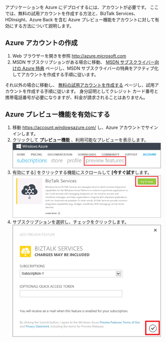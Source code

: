 アプリケーションを Azure にデプロイするには、アカウントが必要です。 ここでは、無料の試用アカウントを作成する方法と、BizTalk Services、HDInsight、Azure Back を含む Azure プレビュー機能をアカウントに対して有効にする方法について説明します。

## Azure アカウントの作成

1.  Web ブラウザーを開きを参照 <http://azure.microsoft.com>
2.  MSDN サブスクリプションがある場合に移動、 [MSDN サブスクライバー向けの Azure 特典](http://azure.microsoft.com/pricing/member-offers/msdn-benefits-details/) ページし、MSDN サブスクライバーの特典をアクティブ化してアカウントを作成する手順に従います。

   それ以外の場合に移動し、 [無料の試用アカウントを作成する](http://azure.microsoft.com/pricing/free-trial/) ページし、試用アカウントを作成する手順に従います。 身分証明としてクレジット カード番号と携帯電話番号が必要になりますが、料金が請求されることはありません。

## Azure プレビュー機能を有効にする

1.  移動 <https://account.windowsazure.com/> し、Azure アカウントでサインインします。
2.  クリックして **プレビュー機能** 、利用可能なプレビューを表示します。<br />
    ![プレビュー機能タブを開く][1]
3.  有効にする] をクリックする機能にスクロールして **[今すぐ試す**します。<br />
    ![プレビュー機能を選択する][2]
4.  サブスクリプションを選択し、チェックをクリックします。<br />
    ![サブスクリプションを選択する][3]


[1]: ./media/create-an-azure-account/antares-iaas-preview-01.png 
[2]: ./media/create-an-azure-account/antares-iaas-preview-05.png 
[3]: ./media/create-an-azure-account/antares-iaas-preview-06.png 


